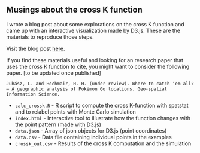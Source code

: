 ## Musings about the cross K function

I wrote a blog post about some explorations on the cross K function and came up with an interactive visualization made by D3.js. These are the materials to reproduce those steps.

Visit the blog post [here](http://blog.jlevente.com/understanding-the-cross-k-function/).

If you find these materials useful and looking for an research paper that uses the cross K function to cite, you might want to consider the following paper. [to be updated once published]

```
Juhász, L. and Hochmair, H. H. (under review). Where to catch ‘em all? – A geographic analysis of Pokémon Go locations. Geo-spatial Information Science.
```

- `calc_crossk.R` - R script to compute the cross K-function with spatstat and to relabel points with Monte Carlo simulation
- `index.html` - Interactive tool to illustrate how the function changes with the point pattern (made with D3.js)
- `data.json` - Array of json objects for D3.js (point coordinates)
- `data.csv` - Data file containing individual points in the examples
- `crossk_out.csv` - Results of the cross K computation and the simulation